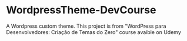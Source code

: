 # WordpressTheme-DevCourse
A Wordpress custom theme. This project is from "WordPress para Desenvolvedores: Criação de Temas do Zero" course avaible on Udemy
